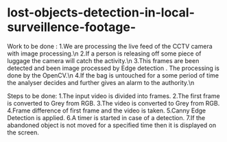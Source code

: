 # lost-objects-detection-in-local-surveillence-footage-





Work to be done :
1.We are processing the live feed of the CCTV camera with image processing.\n
2.If a person is releasing off some piece of luggage the camera will catch the activity.\n
3.This frames are been detected and been image processed by Edge detection . The processing is done by the OpenCV.\n
4.If the bag is untouched for a some period of time the analyser decides and further gives an alarm to the authority.\n

Steps to be done:
1.The input video is divided into frames.
2.The first frame is converted to Grey from RGB.
3.The video is converted to Grey from RGB.
4.Frame difference of first frame and the video is taken.
5.Canny Edge Detection is applied.
6.A timer is started in case of a detection.
7.If the abandoned object is not moved for a specified time then it is displayed on the screen.

